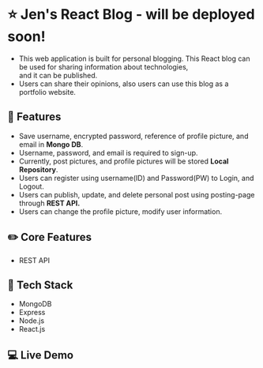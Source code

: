 # ⭐ Jen's React Blog - will be deployed soon!
- This web application is built for personal blogging. This React blog can be used for sharing information about technologies, <br>and it can be published.
- Users can share their opinions, also users can use this blog as a portfolio website. 

## 🌱 Features 
- Save username, encrypted password, reference of profile picture, and email in <strong>Mongo DB</strong>. 
- Username, password, and email is required to sign-up.
- Currently, post pictures, and profile pictures will be stored <strong>Local Repository</strong>.
- Users can register using username(ID) and Password(PW) to Login, and Logout.
- Users can publish, update, and delete personal post using posting-page through <strong>REST API.</strong>
- Users can change the profile picture, modify user information.

## ✏️ Core Features
- REST API

## 📌 Tech Stack
- MongoDB
- Express
- Node.js
- React.js

## :computer: Live Demo

